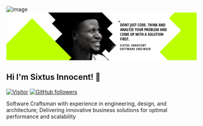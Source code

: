 ![image](https://github.com/sixtusDev/sixtusDev/assets/22226894/df07ef80-b0fc-4ab7-b063-99da5c92bc70)![Sixtus Innocent - Quote I live by](banner.png)

<h2>Hi I'm Sixtus Innocent! 👋</h2>

[![Visitor](https://visitor-badge.laobi.icu/badge?page_id=sixtusDev.sixtusDev)](https://github.com/sixtusDev) [![GitHub followers](https://img.shields.io/github/followers/sixtusDev.svg?style=social&label=Follow)](https://github.com/sixtusDev?tab=followers)

Software Craftsman with experience in engineering, design, and architecture; Delivering innovative business solutions for optimal performance and scalability

<br />

<!--
**sixtusDev/sixtusDev** is a ✨ _special_ ✨ repository because its `README.md` (this file) appears on your GitHub profile.

Here are some ideas to get you started:

- 🔭 I’m currently working on ...
- 🌱 I’m currently learning ...
- 👯 I’m looking to collaborate on ...
- 🤔 I’m looking for help with ...
- 💬 Ask me about ...
- 📫 How to reach me: ...
- 😄 Pronouns: ...
- ⚡ Fun fact: ...
-->
